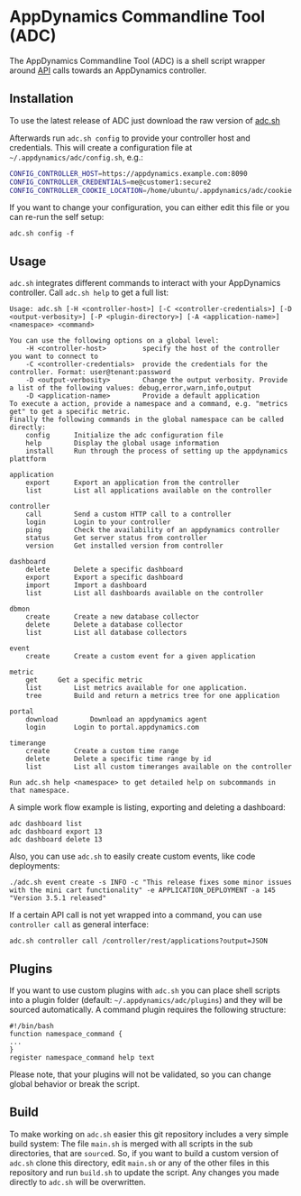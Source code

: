 # AppDynamics Commandline Tool (ADC)

The AppDynamics Commandline Tool (ADC) is a shell script wrapper around [API](https://docs.appdynamics.com/display/PRO43/AppDynamics+APIs#AppDynamicsAPIs-apiindex) calls towards an AppDynamics controller.

## Installation

To use the latest release of ADC just download the raw version of [adc.sh](https://github.com/Appdynamics/adc/blob/master/adc.sh)

Afterwards run `adc.sh config` to provide your controller host and credentials. This will create a configuration file at `~/.appdynamics/adc/config.sh`, e.g.:

```bash
CONFIG_CONTROLLER_HOST=https://appdynamics.example.com:8090
CONFIG_CONTROLLER_CREDENTIALS=me@customer1:secure2
CONFIG_CONTROLLER_COOKIE_LOCATION=/home/ubuntu/.appdynamics/adc/cookie.txt
```

If you want to change your configuration, you can either edit this file or you can re-run the self setup:

```
adc.sh config -f
```

## Usage

`adc.sh` integrates different commands to interact with your AppDynamics controller. Call `adc.sh help` to get a full list:

```
Usage: adc.sh [-H <controller-host>] [-C <controller-credentials>] [-D <output-verbosity>] [-P <plugin-directory>] [-A <application-name>] <namespace> <command>

You can use the following options on a global level:
	-H <controller-host>		 specify the host of the controller you want to connect to
	-C <controller-credentials>	 provide the credentials for the controller. Format: user@tenant:password
	-D <output-verbosity>		 Change the output verbosity. Provide a list of the following values: debug,error,warn,info,output
	-D <application-name>		 Provide a default application
To execute a action, provide a namespace and a command, e.g. "metrics get" to get a specific metric.
Finally the following commands in the global namespace can be called directly:
	config		Initialize the adc configuration file
	help		Display the global usage information
	install		Run through the process of setting up the appdynamics plattform

application
	export		Export an application from the controller
	list		List all applications available on the controller

controller
	call		Send a custom HTTP call to a controller
	login		Login to your controller
	ping		Check the availability of an appdynamics controller
	status		Get server status from controller
	version		Get installed version from controller

dashboard
	delete		Delete a specific dashboard
	export		Export a specific dashboard
	import		Import a dashboard
	list		List all dashboards available on the controller

dbmon
	create		Create a new database collector
	delete		Delete a database collector
	list		List all database collectors

event
	create		Create a custom event for a given application

metric
	get		Get a specific metric
	list		List metrics available for one application.
	tree		Build and return a metrics tree for one application

portal
	download		Download an appdynamics agent
	login		Login to portal.appdynamics.com

timerange
	create		Create a custom time range
	delete		Delete a specific time range by id
	list		List all custom timeranges available on the controller

Run adc.sh help <namespace> to get detailed help on subcommands in that namespace.
```

A simple work flow example is listing, exporting and deleting a dashboard:

```
adc dashboard list
adc dashboard export 13
adc dashboard delete 13
```

Also, you can use `adc.sh` to easily create custom events, like code deployments:

```
./adc.sh event create -s INFO -c "This release fixes some minor issues with the mini cart functionality" -e APPLICATION_DEPLOYMENT -a 145 "Version 3.5.1 released"
```

If a certain API call is not yet wrapped into a command, you can use `controller call` as general interface:

```
adc.sh controller call /controller/rest/applications?output=JSON
```

## Plugins

If you want to use custom plugins with `adc.sh` you can place shell scripts into a plugin folder (default: `~/.appdynamics/adc/plugins`) and they will be sourced automatically. A command plugin requires the following structure:

```
#!/bin/bash
function namespace_command {
...
}
register namespace_command help text
```

Please note, that your plugins will not be validated, so you can change global behavior or break the script.

## Build

To make working on `adc.sh` easier this git repository includes a very simple build system: The file `main.sh` is merged with all scripts in the sub directories, that are `source`d. So, if you want to build a custom version of `adc.sh` clone this directory, edit `main.sh` or any of the other files in this repository and run `build.sh` to update the script. Any changes you made directly to `adc.sh` will be overwritten.
